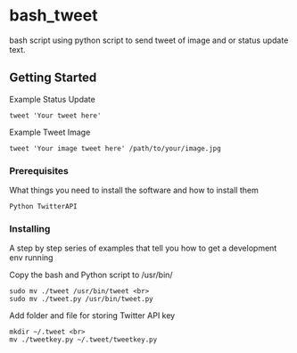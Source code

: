 
# bash_tweet

bash script using python script to send tweet of image and or status update text.

## Getting Started
Example Status Update
```
tweet 'Your tweet here' 
```
Example Tweet Image
```
tweet 'Your image tweet here' /path/to/your/image.jpg
```

### Prerequisites

What things you need to install the software and how to install them

```
Python TwitterAPI
```

### Installing

A step by step series of examples that tell you how to get a development env running

Copy the bash and Python script to /usr/bin/

```
sudo mv ./tweet /usr/bin/tweet <br>
sudo mv ./tweet.py /usr/bin/tweet.py
```

Add folder and file for storing Twitter API key

```
mkdir ~/.tweet <br>
mv ./tweetkey.py ~/.tweet/tweetkey.py
```


